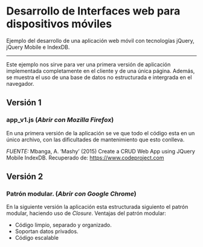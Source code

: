 Desarrollo de Interfaces web para dispositivos móviles
===

Ejemplo del desarrollo de una aplicación web móvil con tecnologías jQuery, jQuery Mobile e IndexDB.

----

Este ejemplo nos sirve para ver una primera versión de aplicación implementada completamente en el cliente y de una única página. Además, se muestra el uso de una base de datos no estructurada e intergrada en el navegador.
## Versión 1
### app_v1.js **(_Abrir con Mozilla Firefox_)**

En una primera versión de la aplicación se ve que todo el código esta en un único archivo, con las dificultades de mantenimiento que esto conlleva.

_FUENTE:_ Mbanga, A. ‘Mashy’ (2015) Create a CRUD Web App using JQuery Mobile IndexDB. Recuperado de: https://www.codeproject.com



## Versión 2
### Patrón modular. **(_Abrir con Google Chrome_)** 

En la siguiente versión la aplicación esta estructurada siguiento el patrón modular, haciendo uso de _Closure_.
Ventajas del patrón modular:
- Código limpio, separado y organizado.
- Soportan datos privados.
- Código escalable
